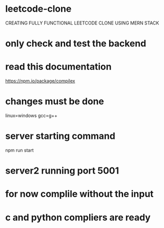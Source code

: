 # leetcode-clone
CREATING FULLY FUNCTIONAL LEETCODE CLONE USING MERN STACK

# only check and test the backend

# read this documentation
https://npm.io/package/compilex

# changes must be done
  linux=windows
  gcc=g++

# server starting command
  npm run start

# server2 running port 5001

# for now complile without the input

# c and python compliers are ready